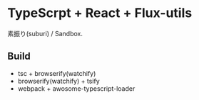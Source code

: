 # TypeScrpt + React + Flux-utils

素振り(suburi) / Sandbox.

## Build

- tsc + browserify(watchify)
- browserify(watchify) + tsify
- webpack + awosome-typescript-loader
